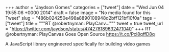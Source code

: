 
+++
author = "Jaydson Gomes"
categories = ["tweet"]
date = "Wed Jun 04 19:55:06 +0000 2014"
draft = false
image = "No media found for this Tweet"
slug = "486b024250e498a8890108948d2bff121bf10f0a"
tags = ["tweet"]
title = """RT @robertnyman: PlayCanv..."""
tweet = true
tweet_url = "https://twitter.com/jaydson/status/474278189632471040"
+++
RT @robertnyman: PlayCanvas Goes Open Source https://t.co/Pcl8qffD8q

A JavaScript library engineered specifically for building video games
